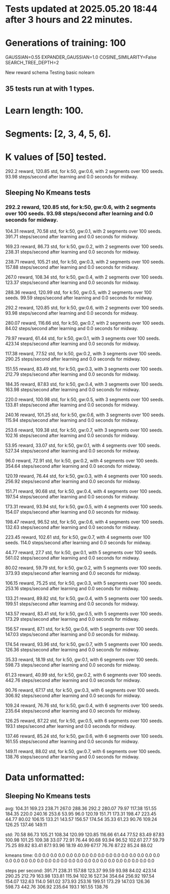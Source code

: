 # Tests updated at 2025.05.20 18:44 after 3 hours and 22 minutes.
# Generations of training: 100
GAUSSIAN=0.55
EXPANDER_GAUSSIAN=1.0
COSINE_SIMILARITY=False
SEARCH_TREE_DEPTH=2

New reward schema
Testing basic nolearn
## 35 tests run at with 1 types.
# Learn length: 100.
# Segments: [2, 3, 4, 5, 6].
# K values of [50] tested.

292.2 reward, 120.85 std, for k:50, gw:0.6, with 2 segments over 100 seeds.  93.98 steps/second after learning and 0.0 seconds for midway.


## Sleeping No Kmeans tests
### 292.2 reward, 120.85 std, for k:50, gw:0.6, with 2 segments over 100 seeds.  93.98 steps/second after learning and 0.0 seconds for midway.

104.31 reward, 70.58 std, for k:50, gw:0.1, with 2 segments over 100 seeds.  391.71 steps/second after learning and 0.0 seconds for midway.

169.23 reward, 86.73 std, for k:50, gw:0.2, with 2 segments over 100 seeds.  238.31 steps/second after learning and 0.0 seconds for midway.

238.71 reward, 105.21 std, for k:50, gw:0.3, with 2 segments over 100 seeds.  157.88 steps/second after learning and 0.0 seconds for midway.

267.0 reward, 108.34 std, for k:50, gw:0.4, with 2 segments over 100 seeds.  123.37 steps/second after learning and 0.0 seconds for midway.

288.36 reward, 120.99 std, for k:50, gw:0.5, with 2 segments over 100 seeds.  99.59 steps/second after learning and 0.0 seconds for midway.

292.2 reward, 120.85 std, for k:50, gw:0.6, with 2 segments over 100 seeds.  93.98 steps/second after learning and 0.0 seconds for midway.

280.07 reward, 116.66 std, for k:50, gw:0.7, with 2 segments over 100 seeds.  84.02 steps/second after learning and 0.0 seconds for midway.

79.97 reward, 61.44 std, for k:50, gw:0.1, with 3 segments over 100 seeds.  423.14 steps/second after learning and 0.0 seconds for midway.

117.38 reward, 77.52 std, for k:50, gw:0.2, with 3 segments over 100 seeds.  290.25 steps/second after learning and 0.0 seconds for midway.

151.55 reward, 83.49 std, for k:50, gw:0.3, with 3 segments over 100 seeds.  212.79 steps/second after learning and 0.0 seconds for midway.

184.35 reward, 87.83 std, for k:50, gw:0.4, with 3 segments over 100 seeds.  163.98 steps/second after learning and 0.0 seconds for midway.

220.0 reward, 100.98 std, for k:50, gw:0.5, with 3 segments over 100 seeds.  133.81 steps/second after learning and 0.0 seconds for midway.

240.16 reward, 101.25 std, for k:50, gw:0.6, with 3 segments over 100 seeds.  115.94 steps/second after learning and 0.0 seconds for midway.

253.6 reward, 109.38 std, for k:50, gw:0.7, with 3 segments over 100 seeds.  102.16 steps/second after learning and 0.0 seconds for midway.

53.95 reward, 33.07 std, for k:50, gw:0.1, with 4 segments over 100 seeds.  527.34 steps/second after learning and 0.0 seconds for midway.

96.0 reward, 72.91 std, for k:50, gw:0.2, with 4 segments over 100 seeds.  354.64 steps/second after learning and 0.0 seconds for midway.

120.19 reward, 76.44 std, for k:50, gw:0.3, with 4 segments over 100 seeds.  256.92 steps/second after learning and 0.0 seconds for midway.

151.71 reward, 90.68 std, for k:50, gw:0.4, with 4 segments over 100 seeds.  197.54 steps/second after learning and 0.0 seconds for midway.

173.31 reward, 93.94 std, for k:50, gw:0.5, with 4 segments over 100 seeds.  154.07 steps/second after learning and 0.0 seconds for midway.

198.47 reward, 96.52 std, for k:50, gw:0.6, with 4 segments over 100 seeds.  132.63 steps/second after learning and 0.0 seconds for midway.

223.45 reward, 102.61 std, for k:50, gw:0.7, with 4 segments over 100 seeds.  114.0 steps/second after learning and 0.0 seconds for midway.

44.77 reward, 27.7 std, for k:50, gw:0.1, with 5 segments over 100 seeds.  561.02 steps/second after learning and 0.0 seconds for midway.

80.02 reward, 59.79 std, for k:50, gw:0.2, with 5 segments over 100 seeds.  373.93 steps/second after learning and 0.0 seconds for midway.

106.15 reward, 75.25 std, for k:50, gw:0.3, with 5 segments over 100 seeds.  253.16 steps/second after learning and 0.0 seconds for midway.

133.21 reward, 89.82 std, for k:50, gw:0.4, with 5 segments over 100 seeds.  199.51 steps/second after learning and 0.0 seconds for midway.

143.57 reward, 83.41 std, for k:50, gw:0.5, with 5 segments over 100 seeds.  173.29 steps/second after learning and 0.0 seconds for midway.

156.57 reward, 87.1 std, for k:50, gw:0.6, with 5 segments over 100 seeds.  147.03 steps/second after learning and 0.0 seconds for midway.

174.54 reward, 93.96 std, for k:50, gw:0.7, with 5 segments over 100 seeds.  126.36 steps/second after learning and 0.0 seconds for midway.

35.33 reward, 18.19 std, for k:50, gw:0.1, with 6 segments over 100 seeds.  598.73 steps/second after learning and 0.0 seconds for midway.

61.23 reward, 40.99 std, for k:50, gw:0.2, with 6 segments over 100 seeds.  442.76 steps/second after learning and 0.0 seconds for midway.

90.76 reward, 67.17 std, for k:50, gw:0.3, with 6 segments over 100 seeds.  306.92 steps/second after learning and 0.0 seconds for midway.

109.24 reward, 76.76 std, for k:50, gw:0.4, with 6 segments over 100 seeds.  235.64 steps/second after learning and 0.0 seconds for midway.

126.25 reward, 87.22 std, for k:50, gw:0.5, with 6 segments over 100 seeds.  193.1 steps/second after learning and 0.0 seconds for midway.

137.46 reward, 85.24 std, for k:50, gw:0.6, with 6 segments over 100 seeds.  161.55 steps/second after learning and 0.0 seconds for midway.

149.11 reward, 88.02 std, for k:50, gw:0.7, with 6 segments over 100 seeds.  138.76 steps/second after learning and 0.0 seconds for midway.


# Data unformatted:



## Sleeping No Kmeans tests
avg:
104.31
169.23
238.71
267.0
288.36
292.2
280.07
79.97
117.38
151.55
184.35
220.0
240.16
253.6
53.95
96.0
120.19
151.71
173.31
198.47
223.45
44.77
80.02
106.15
133.21
143.57
156.57
174.54
35.33
61.23
90.76
109.24
126.25
137.46
149.11

std:
70.58
86.73
105.21
108.34
120.99
120.85
116.66
61.44
77.52
83.49
87.83
100.98
101.25
109.38
33.07
72.91
76.44
90.68
93.94
96.52
102.61
27.7
59.79
75.25
89.82
83.41
87.1
93.96
18.19
40.99
67.17
76.76
87.22
85.24
88.02

kmeans time:
0.0
0.0
0.0
0.0
0.0
0.0
0.0
0.0
0.0
0.0
0.0
0.0
0.0
0.0
0.0
0.0
0.0
0.0
0.0
0.0
0.0
0.0
0.0
0.0
0.0
0.0
0.0
0.0
0.0
0.0
0.0
0.0
0.0
0.0
0.0

steps per second:
391.71
238.31
157.88
123.37
99.59
93.98
84.02
423.14
290.25
212.79
163.98
133.81
115.94
102.16
527.34
354.64
256.92
197.54
154.07
132.63
114.0
561.02
373.93
253.16
199.51
173.29
147.03
126.36
598.73
442.76
306.92
235.64
193.1
161.55
138.76
